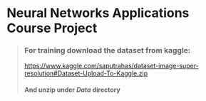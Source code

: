 # Neural Networks Applications Course Project

> ### For training download the dataset from kaggle:
>https://www.kaggle.com/saputrahas/dataset-image-super-resolution#Dataset-Upload-To-Kaggle.zip
>#### And __unzip__ under __*Data*__ directory
